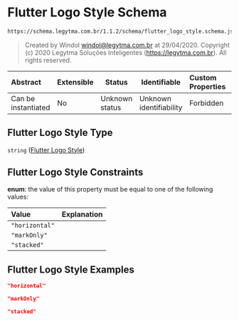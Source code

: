 # Flutter Logo Style Schema

```txt
https://schema.legytma.com.br/1.1.2/schema/flutter_logo_style.schema.json
```




> Created by Windol [windol@legytma.com.br](mailto:windol@legytma.com.br) at 29/04/2020.
> Copyright (c) 2020 Legytma Soluções Inteligentes (<https://legytma.com.br>). All rights reserved.
>

| Abstract            | Extensible | Status         | Identifiable            | Custom Properties | Additional Properties | Access Restrictions | Defined In                                                                                        |
| :------------------ | ---------- | -------------- | ----------------------- | :---------------- | --------------------- | ------------------- | ------------------------------------------------------------------------------------------------- |
| Can be instantiated | No         | Unknown status | Unknown identifiability | Forbidden         | Allowed               | none                | [flutter_logo_style.schema.json](../schema/flutter_logo_style.schema.json) |

## Flutter Logo Style Type

`string` ([Flutter Logo Style](flutter_logo_style.md))

## Flutter Logo Style Constraints

**enum**: the value of this property must be equal to one of the following values:

| Value          | Explanation |
| :------------- | ----------- |
| `"horizontal"` |             |
| `"markOnly"`   |             |
| `"stacked"`    |             |

## Flutter Logo Style Examples

```json
"horizontal"
```

```json
"markOnly"
```

```json
"stacked"
```
